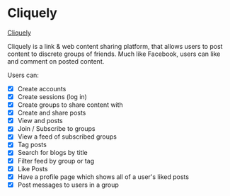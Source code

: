 # Cliquely

[Cliquely](http://www.cliquely.io)


Cliquely is a link & web content sharing platform, that allows users to post content to discrete groups of friends. Much like Facebook, users can like and comment on posted content.

Users can:

- [x] Create accounts
- [x] Create sessions (log in)
- [x] Create groups to share content with
- [x] Create and share posts
- [x] View and posts
- [x] Join / Subscribe to groups
- [x] View a feed of subscribed groups
- [x] Tag posts
- [x] Search for blogs by title
- [x] Filter feed by group or tag
- [x] Like Posts
- [x] Have a profile page which shows all of a user's liked posts
- [x] Post messages to users in a group
